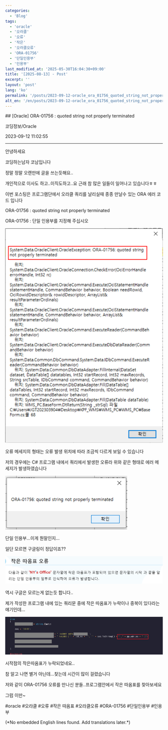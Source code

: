 ```yaml
---
categories:
  - 'Blog'
tags:
  - 'oracle'
  - '오라클'
  - '오류'
  - '작은'
  - '오라클오류'
  - 'ORA-01756'
  - '단일인용부'
  - '인용부'
last_modified_at: '2025-05-30T16:04:30+09:00'
title: '[2025-08-13] - Post'
excerpt: ''
layout: 'post'
lang: 'ko'
permalink: '/posts/2023-09-12-oracle_ora_01756_quoted_string_not_properly_terminated/'
alt_en: '/en/posts/2023-09-12-oracle_ora_01756_quoted_string_not_properly_terminated/'
---
```


<div class="lang-panel lang-ko" lang="ko">
## [Oracle] ORA-01756 : quoted string not properly terminated

코딩정보/Oracle

2023-09-12 11:02:55

* * *

안녕하세요

코딩하는남자 코남입니다

정말 정말 오랜만에 글을 쓰는듯해요..

개인적으로 이사도 하고..이직도하고..요 근래 참 많은 일들이 일어나고 있습니다ㅎㅎ

이번 포스팅은 프로그램단에서 오라클 쿼리를 날리실때 종종 만날수 있는 ORA 에러 코드 입니다

ORA-01756 : quoted string not properly terminated

ORA-01756 : 단일 인용부를 지정해 주십시오

![](/assets/images/oracle_ora_01756_quoted_string_not_properly_terminated/img.png)

오류 메세지의 형태는 오류 발생 위치에 따라 조금씩 다르게 보일 수 있습니다

저의 경우에는 C# 프로그램 내에서 쿼리에서 발생한 오류라 위와 같은 형태로 에러 메세지가 발생하였습니다

![](/assets/images/oracle_ora_01756_quoted_string_not_properly_terminated/img_1.png)

단일 인용부...이게 뭔말인지...

일단 모르면 구글링이 정답이죠??

![](/assets/images/oracle_ora_01756_quoted_string_not_properly_terminated/img_2.png)

역시 구글은 모르는게 없는듯 합니다..

제가 작성한 프로그램 내에 있는 쿼리문 중에 작은 따옴표가 누락이나 중복이 있다라는 얘기인데...

![](/assets/images/oracle_ora_01756_quoted_string_not_properly_terminated/img_3.png)

시작점의 작은따옴표가 누락되었네요..

참 알고 나면 별거 아닌데...찾는데 시간이 많이 걸렸습니다

저와 같이 ORA-01756 오류를 만나신 분들..프로그램안에서 작은 따옴표를 찾아보세요

그럼 이만~

  

#oracle #오라클 #오류 #작은 따옴표 #오라클오류 #ORA-01756 #단일인용부 #인용부


</div>
<div class="lang-panel lang-en" lang="en">
(*No embedded English lines found. Add translations later.*)

</div>
